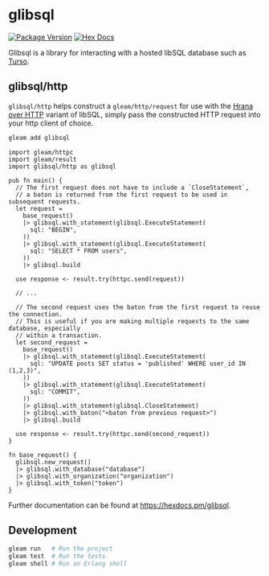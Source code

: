 # glibsql

[![Package Version](https://img.shields.io/hexpm/v/glibsql)](https://hex.pm/packages/glibsql)
[![Hex Docs](https://img.shields.io/badge/hex-docs-ffaff3)](https://hexdocs.pm/glibsql/)

Glibsql is a library for interacting with a hosted libSQL database such as [Turso](https://turso.tech).

## glibsql/http

`glibsql/http` helps construct a `gleam/http/request` for use with the [Hrana over HTTP](https://docs.turso.tech/sdk/http/reference) variant of libSQL,
simply pass the constructed HTTP request into your http client of choice.

```sh
gleam add glibsql
```
```gleam
import gleam/httpc
import gleam/result
import glibsql/http as glibsql

pub fn main() {
  // The first request does not have to include a `CloseStatement`,
  // a baton is returned from the first request to be used in subsequent requests.
  let request =
    base_request()
    |> glibsql.with_statement(glibsql.ExecuteStatement(
      sql: "BEGIN",
    ))
    |> glibsql.with_statement(glibsql.ExecuteStatement(
      sql: "SELECT * FROM users",
    ))
    |> glibsql.build

  use response <- result.try(httpc.send(request))

  // ...

  // The second request uses the baton from the first request to reuse the connection.
  // This is useful if you are making multiple requests to the same database, especially
  // within a transaction.
  let second_request =
    base_request()
    |> glibsql.with_statement(glibsql.ExecuteStatement(
      sql: "UPDATE posts SET status = 'published' WHERE user_id IN (1,2,3)",
    ))
    |> glibsql.with_statement(glibsql.ExecuteStatement(
      sql: "COMMIT",
    ))
    |> glibsql.with_statement(glibsql.CloseStatement)
    |> glibsql.with_baton("<baton from previous request>")
    |> glibsql.build

  use response <- result.try(httpc.send(second_request))
}

fn base_request() {
  glibsql.new_request()
  |> glibsql.with_database("database")
  |> glibsql.with_organization("organization")
  |> glibsql.with_token("token")
}

```

Further documentation can be found at <https://hexdocs.pm/glibsql>.

## Development

```sh
gleam run   # Run the project
gleam test  # Run the tests
gleam shell # Run an Erlang shell
```
